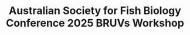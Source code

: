 ---
title: "Australian Society for Fish Biology Conference 2025 BRUVs Workshop"
excerpt: "Capacity Building for BRUVs – Enhancing Collaboration and Science Impact"
excerpt_long: "full-day immersive workshop designed to advance Baited Remote Underwater Video (BRUV) research and visual imagery methods."
image: /assets/images/media/asfb.png
share: false
related: false
external_url: "https://www.asfbconference.org.au/bruvs-workshop"
---
